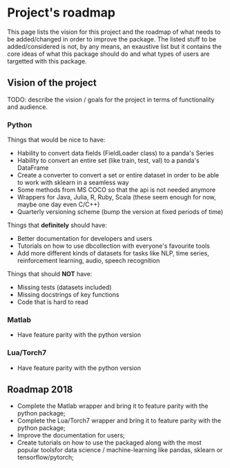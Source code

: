 # Project's roadmap

This page lists the vision for this project and the roadmap of what needs to be added/changed in order to improve the package. The listed stuff to be added/considered is not, by any means, an exaustive list but it contains the core ideas of what this package should do and what types of users are targetted with this package.

## Vision of the project

TODO: describe the vision / goals for the project in terms of functionality and audience.

### Python

Things that would be nice to have:

- Hability to convert data fields (FieldLoader class) to a panda's Series
- Hability to convert an entire set (like train, test, val) to a panda's DataFrame
- Create a converter to convert a set or entire dataset in order to be able to work with sklearn in a seamless way
- Some methods from MS COCO so that the api is not needed anymore
- Wrappers for Java, Julia, R, Ruby, Scala (these seem enough for now, maybe one day even C/C++)
- Quarterly versioning scheme (bump the version at fixed periods of time)

Things that **definitely** should have:

- Better documentation for developers and users
- Tutorials on how to use dbcollection with everyone's favourite tools
- Add more different kinds of datasets for tasks like NLP, time series, reinforcement learning, audio, speech recognition

Things that should **NOT** have:

- Missing tests (datasets included)
- Missing docstrings of key functions
- Code that is hard to read

### Matlab

- Have feature parity with the python version

### Lua/Torch7

- Have feature parity with the python version

## Roadmap 2018

- Complete the Matlab wrapper and bring it to feature parity with the python package;
- Complete the Lua/Torch7 wrapper and bring it to feature parity with the python package;
- Improve the documentation for users;
- Create tutorials on how to use the packaged along with the most popular toolsfor data science / machine-learning like pandas, sklearn or tensorflow/pytorch;

